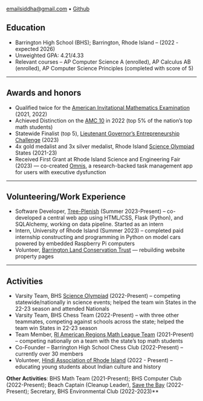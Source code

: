 [emailsiddha@gmail.com](mailto:emailsiddha@gmail.com) • [Github](https://github.com/Windshield-Viper)
## Education
- Barrington High School (BHS); Barrington, Rhode Island – (2022 - expected 2026)
- Unweighted GPA: 4.21/4.33
- Relevant courses – AP Computer Science A (enrolled), AP Calculus AB (enrolled), AP Computer Science Principles (completed with score of 5)
---

## Awards and honors
- Qualified twice for the [American Invitational Mathematics Examination](https://www.maa.org/math-competitions/american-invitational-mathematics-examination-aime) (2021, 2022)
- Achieved Distinction on the [AMC 10](https://www.maa.org/math-competitions/amc-1012) in 2022 (top 5% of the nation’s top math students)
- Statewide Finalist (top 5), [Lieutenant Governor’s Entrepreneurship Challenge](https://www.rilgec.com/) (2023)
- 4x gold medalist and 3x silver medalist, Rhode Island [Science Olympiad](https://www.soinc.org/) States (2021-23)
- Received First Grant at Rhode Island Science and Engineering Fair (2023) — co-created [Omnis](https://github.com/Feel-ix-343/Omnis), a research-backed task management app for users with executive dysfunction
---

## Volunteering/Work Experience
- Software Developer, [Tree-Plenish](https://www.tree-plenish.org/) (Summer 2023-Present) – co-developed a central web app using HTML/CSS, Flask (Python), and SQLAlchemy, working on data pipeline. Started as an intern
- Intern, University of Rhode Island (Summer 2023) – completed paid internship constructing and programming in Python on model cars powered by embedded Raspberry Pi computers
- Volunteer, [Barrington Land Conservation Trust](https://www.blct.org/) — rebuilding website property pages
---

## Activities
- Varsity Team, BHS [Science Olympiad](https://www.soinc.org/) (2022-Present) – competing statewide/nationally in science events; helped the team win States in the 22-23 season and attended Nationals
- Varsity Team, BHS Chess Team (2022-Present) – with three other teammates, competing against schools across the state; helped the team win States in 22-23 season
- Team Member, [RI American Regions Math League Team](https://sites.google.com/site/teamriarml/home?authuser=0) (2021-Present) – competing nationally on a team with the state’s top math students
- Co-Founder – Barrington High School Chess Club (2022-Present) – currently over 30 members
- Volunteer, [Hindi Association of Rhode Island](https://www.harischool.com/) (2022 - Present) – educating young students about Indian culture and history

**Other Activities**: BHS Math Team (2021-Present); BHS Computer Club (2022-Present); Beach Captain (Cleanup Leader), [Save the Bay](https://savebay.org/) (2022-Present); Secretary, BHS Environmental Club (2022-2023)**